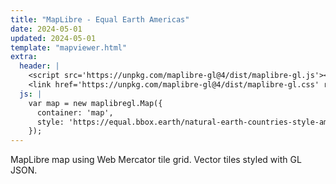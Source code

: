 ```yaml
---
title: "MapLibre - Equal Earth Americas"
date: 2024-05-01
updated: 2024-05-01
template: "mapviewer.html"
extra:
  header: |
    <script src='https://unpkg.com/maplibre-gl@4/dist/maplibre-gl.js'></script>
    <link href='https://unpkg.com/maplibre-gl@4/dist/maplibre-gl.css' rel='stylesheet' />
  js: |
    var map = new maplibregl.Map({
      container: 'map',
      style: 'https://equal.bbox.earth/natural-earth-countries-style-americas.json'
    });
---
```


MapLibre map using Web Mercator tile grid. Vector tiles styled with GL JSON.
